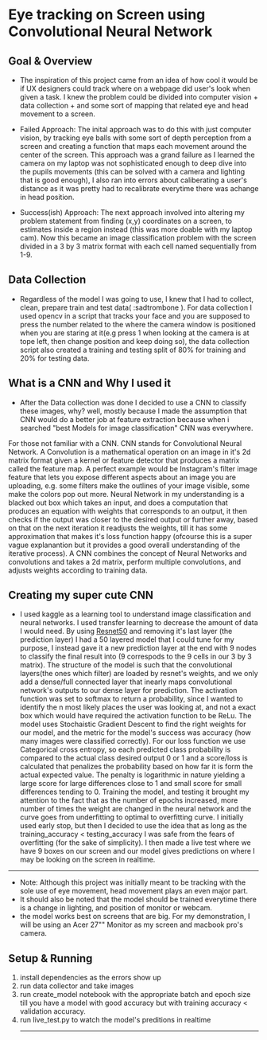 # Eye tracking on Screen using Convolutional Neural Network


## Goal & Overview
- The inspiration of this project came from an idea of how cool it would be if UX designers could track where on a webpage did user's look when given a task. I knew the problem could be divided into 
computer vision + data collection + and some sort of mapping that related eye and head movement to a screen. 

- Failed Approach: The inital approach was to do this with just  computer vision, by tracking eye balls
with some sort of depth perception from a screen and creating a function that maps each movement around the center of the screen. This approach was a grand failure as I learned the camera on my laptop was not sophisticated enough to deep dive into the pupils movements (this can be solved with a camera and lighting that is good enough), I also ran into errors about caliberating a user's distance as it was pretty had to recalibrate everytime there was achange in head position.

- Success(ish) Approach: The next approach involved into altering my problem statement from finding (x,y) coordinates on a screen, to estimates inside a region instead (this was more doable with my laptop cam). Now this became an image classification problem with the screen divided in a 3 by 3 matrix format with each cell named sequentially from 1-9. 


## Data Collection
- Regardless of the model I was going to use, I knew that I had to collect, clean, prepare train and test data( :sadtrombone ). For data collection I used opencv in a script that tracks your face and you are supposed to press the number related to the where the camera window is positioned when you are staring at it(e.g press 1 when looking at the camera is at tope left, then change position and keep doing so), the data collection script also created a training and testing split of 80% for training and 20% for testing data.


## What is a CNN and Why I used it
- After the Data collection was done I decided to use a CNN to classify these images, why? well, mostly because I made the assumption that CNN would do a better job at feature extraction because when i searched "best Models for image classification" CNN was everywhere.

For those not familiar with a CNN. CNN stands for Convolutional Neural Network. A Convolution is a mathematical operation on an image in it's 2d matrix format given a kernel or feature detector that produces a matrix called the feature map. A perfect example would be Instagram's filter image feature that lets you expose different aspects about an image you are uploading, e.g. some filters make the outlines of your image visible, some make the colors pop out more. Neural Network in my understanding is a blacked out box which takes an input, and does a computation that produces an equation with weights that corresponds to an output, it then checks if the output was closer to the desired output or further away, based on that on the next iteration it readjusts the weights, till it has some approximation that makes it's loss function happy (ofcourse this is a super vague explanantion but it provides a good overall understanding of the iterative process). A CNN combines the concept of Neural Networks and convolutions and takes a 2d matrix, perform multiple convolutions, and adjusts weights according to training data.


## Creating my super cute CNN
- I used kaggle as a learning tool to understand image classification and neural networks. I used transfer learning to decrease the amount of data I would need. By using [Resnet50](https://www.mathworks.com/help/deeplearning/ref/resnet50.html;jsessionid=fed1b28d7a40381f61327be4c0a9) and removing it's last layer (the prediction layer) I had a 50 layered model that I could tune for my purpose, I instead gave it a new prediction layer at the end with 9 nodes to classify the final result into (9 correspods to the  9 cells in our 3 by 3 matrix). The structure of the model is such that the convolutional layers(the ones which filter) are loaded by resnet's weights, and we only add a dense/full connected layer that inearly maps convolutional network's outputs to our dense layer for prediction. The activation function was set to softmax to return a probability, since I wanted to identify the n most likely places the user was looking at, and not a exact box which would have required the activation function to be ReLu. The model uses Stochaistic Gradient Descent to find the right weights for our model, and the metric for the model's success was accuracy (how many images were classified correctly). For our loss function we use Categorical cross entropy, so each predicted class probability is compared to the actual class desired output 0 or 1 and a score/loss is calculated that penalizes the probability based on how far it is form the actual expected value. The penalty is logarithmic in nature yielding a large score for large differences close to 1 and small score for small differences tending to 0.
Training the model, and testing it brought my attention to the fact that as the number of epochs increased, more number of times the weight are changed in the neural network and the curve goes from underfitting to optimal to overfitting curve. I initially used early stop, but then I decided to use the idea that as long as the training_accuracy < testing_accuracy I was safe from the fears of overfitting (for the sake of simplicity). I then made a live test where we have 9 boxes on our screen and our model gives predictions on where I may be looking on the screen in realtime.

<hr>

* Note: Although this project was initially meant to be tracking with the sole use of eye movement, head movement plays an even major part.
* It should also be noted that the model should be trained everytime there is a change in lighting, and position of monitor or webcam.
* the model works best on screens that are big. For my demonstration, I will be using an Acer 27"" Monitor as my screen and macbook pro's camera.

## Setup & Running
<ol>
<li> install dependencies as the errors show up 
<li> run data collector and take images
<li> run create_model notebook with the appropriate batch and epoch size till you have a model with good accuracy but with training accuracy < validation accuracy.
<li> run live_test.py to watch the model's preditions in realtime
  
  <hr>
